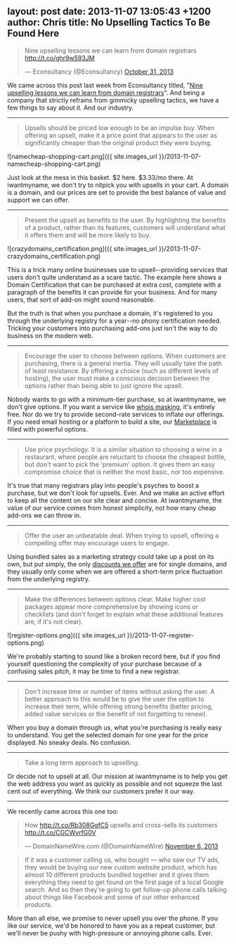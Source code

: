 layout: post
date: 2013-11-07 13:05:43 +1200
author: Chris
title: No Upselling Tactics To Be Found Here
----

<blockquote class="twitter-tweet" lang="en"><p>Nine upselling lessons we can learn from domain registrars <a href="http://t.co/ghr9w593JM">http://t.co/ghr9w593JM</a></p>&mdash; Econsultancy (@Econsultancy) <a href="https://twitter.com/Econsultancy/statuses/395926822254571520">October 31, 2013</a></blockquote>
<script async src="//platform.twitter.com/widgets.js" charset="utf-8"></script>

<!-- excerpt -->

We came across this post last week from Econsultancy titled, "[Nine upselling lessons we can learn from domain registrars](http://econsultancy.com/nz/blog/63696-nine-upselling-lessons-we-can-learn-from-domain-registrars)". And being a company that strictly refrains from gimmicky upselling tactics, we have a few things to say about it. And our industry.

<!-- /excerpt -->

***

> Upsells should be priced low enough to be an impulse buy. When offering an upsell, make it a price point that appears to the user as significantly cheaper than the original product they were buying.

![namecheap-shopping-cart.png]({{ site.images_url }}/2013-11-07-namecheap-shopping-cart.png)

Just look at the mess in this basket. $2 here. $3.33/mo there. At iwantmyname, we don't try to nitpick you with upsells in your cart. A domain is a domain, and our prices are set to provide the best balance of value and support we can offer.

***

> Present the upsell as benefits to the user. By highlighting the benefits of a product, rather than its features, customers will understand what it offers them and will be more likely to buy.

![crazydomains_certification.png]({{ site.images_url }}/2013-11-07-crazydomains_certification.png)

This is a trick many online businesses use to upsell--providing services that users don't quite understand as a scare tactic. The example here shows a Domain Certification that can be purchased at extra cost, complete with a paragraph of the benefits it can provide for your business. And for many users, that sort of add-on might sound reasonable. 

But the truth is that when you purchase a domain, it's registered to you through the underlying registry for a year--no phony certification needed. Tricking your customers into purchasing add-ons just isn't the way to do business on the modern web.

***

> Encourage the user to choose between options. When customers are purchasing, there is a general inertia. They will usually take the path of least resistance. By offering a choice (such as different levels of hosting), the user must make a conscious decision between the options rather than being able to just ignore the upsell. 

Nobody wants to go with a minimum-tier purchase, so at iwantmyname, we don't give options. If you want a service like [whois masking](http://help.iwantmyname.com/customer/portal/articles/184425-do-you-offer-a-whois-privacy-service-), it's entirely free. Nor do we try to provide second-rate services to inflate our offerings. If you need email hosting or a platform to build a site, our [Marketplace](https://iwantmyname.com/services) is filled with powerful options. 

***

> Use price psychology. It is a similar situation to choosing a wine in a restaurant, where people are reluctant to choose the cheapest bottle, but don't want to pick the 'premium' option. It gives them an easy compromise choice that is neither the most basic, nor too expensive.

It's true that many registrars play into people's psyches to boost a purchase, but we don't look for upsells. Ever. And we make an active effort to keep all the content on our site clear and concise. At iwantmyname, the value of our service comes from honest simplicity, not how many cheap add-ons we can throw in.

***

> Offer the user an unbeatable deal. When trying to upsell, offering a compelling offer may encourage users to engage.

Using bundled sales as a marketing strategy could take up a post on its own, but put simply, the only [discounts we offer](https://iwantmyname.com/domains/special-offer) are for single domains, and they usually only come when we are offered a short-term price fluctuation from the underlying registry. 

***

> Make the differences between options clear. Make higher cost packages appear more comprehensive by showing icons or checklists (and don't forget to explain what these additional features are, if it's not clear).

![register-options.png]({{ site.images_url }}/2013-11-07-register-options.png)

We're probably starting to sound like a broken record here, but if you find yourself questioning the complexity of your purchase because of a confusing sales pitch, it may be time to find a new registrar.

***

> Don't increase time or number of items without asking the user. A better approach to this would be to give the user the option to increase their term, while offering strong benefits (better pricing, added value services or the benefit of not forgetting to renew).

When you buy a domain through us, what you're purchasing is really easy to understand. You get the selected domain for one year for the price displayed. No sneaky deals. No confusion.

***

> Take a long term approach to upselling.

Or decide not to upsell at all. Our mission at iwantmyname is to help you get the web address you want as quickly as possible and not squeeze the last cent out of everything. We think our customers prefer it our way.

***

We recently came across this one too:

<blockquote class="twitter-tweet" lang="en"><p>How <a href="http://t.co/Rb308GgfC5">http://t.co/Rb308GgfC5</a> upsells and cross-sells its customers <a href="http://t.co/CGCWyrfG0V">http://t.co/CGCWyrfG0V</a></p>&mdash; DomainNameWire.com (@DomainNameWire) <a href="https://twitter.com/DomainNameWire/statuses/398123985226842112">November 6, 2013</a></blockquote>
<script async src="//platform.twitter.com/widgets.js" charset="utf-8"></script>

> If it was a customer calling us, who bought — who saw our TV ads, they would be buying our new custom website product, which has almost 10 different products bundled together and it gives them everything they need to get found on the first page of a local Google search. And so then they're going to get follow-up phone calls talking about things like Facebook and some of our other enhanced products.

More than all else, we promise to never upsell you over the phone. If you like our service, we'd be honored to have you as a repeat customer, but we'll never be pushy with high-pressure or annoying phone calls. Ever.
